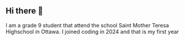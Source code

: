 ## Hi there 👋
I am a grade 9 student that attend the school Saint Mother Teresa Highschool in Ottawa. I joined coding in 2024 and that is my first year



